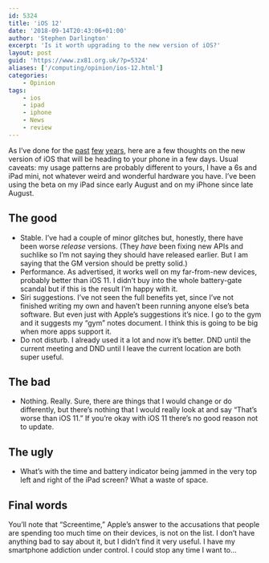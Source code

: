 ```yaml
---
id: 5324
title: 'iOS 12'
date: '2018-09-14T20:43:06+01:00'
author: 'Stephen Darlington'
excerpt: 'Is it worth upgrading to the new version of iOS?'
layout: post
guid: 'https://www.zx81.org.uk/?p=5324'
aliases: ['/computing/opinion/ios-12.html']
categories:
    - Opinion
tags:
    - ios
    - ipad
    - iphone
    - News
    - review
---
```


As I’ve done for the [past](https://www.zx81.org.uk/computing/opinion/ios-9.html) [few](https://www.zx81.org.uk/computing/opinion/ios-10.html) [years](https://www.zx81.org.uk/computing/opinion/ios-11.html), here are a few thoughts on the new version of iOS that will be heading to your phone in a few days. Usual caveats: my usage patterns are probably different to yours, I have a 6s and iPad mini, not whatever weird and wonderful hardware you have. I’ve been using the beta on my iPad since early August and on my iPhone since late August.

## The good

- Stable. I’ve had a couple of minor glitches but, honestly, there have been worse *release* versions. (They *have* been fixing new APIs and suchlike so I’m not saying they should have released earlier. But I am saying that the GM version should be pretty solid.)
- Performance. As advertised, it works well on my far-from-new devices, probably better than iOS 11. I didn’t buy into the whole battery-gate scandal but if this is the result I’m happy with it.
- Siri suggestions. I’ve not seen the full benefits yet, since I’ve not finished writing my own and haven’t been running anyone else’s beta software. But even just with Apple’s suggestions it’s nice. I go to the gym and it suggests my “gym” notes document. I think this is going to be big when more apps support it.
- Do not disturb. I already used it a lot and now it’s better. DND until the current meeting and DND until I leave the current location are both super useful.

## The bad

- Nothing. Really. Sure, there are things that I would change or do differently, but there’s nothing that I would really look at and say “That’s worse than iOS 11.” If you’re okay with iOS 11 there’s no good reason not to update.

## The ugly

- What’s with the time and battery indicator being jammed in the very top left and right of the iPad screen? What a waste of space.

## Final words

You’ll note that “Screentime,” Apple’s answer to the accusations that people are spending too much time on their devices, is not on the list. I don’t have anything bad to say about it, but I didn’t find it very useful. I have my smartphone addiction under control. I could stop any time I want to…